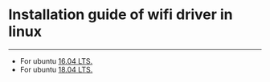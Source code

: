 # Installation guide of wifi driver in linux
--------------------------------------------
- For ubuntu [16.04 LTS.]()
- For ubuntu [18.04 LTS.]()
